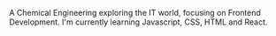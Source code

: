 A Chemical Engineering exploring the IT world, focusing on Frontend Development. I'm currently learning Javascript, CSS, HTML and React.


